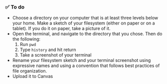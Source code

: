 ### ✅ To do
 - Choose a directory on your computer that is at least three levels below your home. Make a sketch of your filesystem (either on paper or on a tablet). If you do it on paper, take a picture of it.
 - Open the terminal, and navigate to the directory that you chose. Then do the following:
	1. Run `pwd`
	2. Type `history` and hit return
	3. Take a screenshot of your terminal
- Rename your filesystem sketch and your terminal screenshot using expressive names and using a convention that follows best practices of file organization.
- Upload it to Canvas

